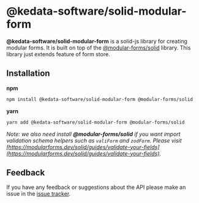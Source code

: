 # @kedata-software/solid-modular-form

**@kedata-software/solid-modular-form** is a solid-js library for creating modular forms. It is built on top of the [@modular-forms/solid](https://github.com/modular-forms/solid) library. This library just extends feature of form store.

## Installation

**npm**

```bash
npm install @kedata-software/solid-modular-form @modular-forms/solid
```

**yarn**

```bash
yarn add @kedata-software/solid-modular-form @modular-forms/solid
```

_Note: we also need install **@modular-forms/solid** if you want import validation schema helpers such as `valiForm` and `zodForm`. Please visit [https://modularforms.dev/solid/guides/validate-your-fields](https://modularforms.dev/solid/guides/validate-your-fields)._

## Feedback

If you have any feedback or suggestions about the API please make an issue in the [issue tracker](https://github.com/kedata-software/kedata-ui/issues).
